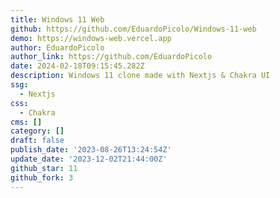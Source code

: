 ```yaml
---
title: Windows 11 Web
github: https://github.com/EduardoPicolo/Windows-11-web
demo: https://windows-web.vercel.app
author: EduardoPicolo
author_link: https://github.com/EduardoPicolo
date: 2024-02-18T09:15:45.282Z
description: Windows 11 clone made with Nextjs & Chakra UI
ssg:
  - Nextjs
css:
  - Chakra
cms: []
category: []
draft: false
publish_date: '2023-08-26T13:24:54Z'
update_date: '2023-12-02T21:44:00Z'
github_star: 11
github_fork: 3
---
```

